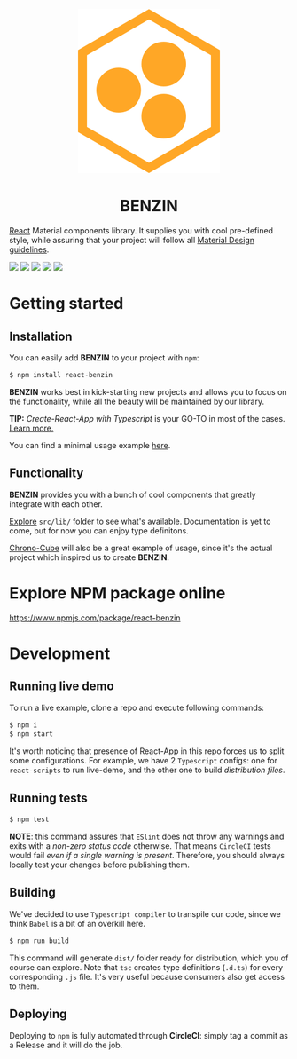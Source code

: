 <p align="center"><img src="src/assets/icon.svg" /></p>
<h1 align="center"> BENZIN </h1>
 
[React](https://reactjs.org/) Material components library. It supplies you with cool pre-defined style, while assuring that your project will follow all [Material Design guidelines](https://material.io/).

[![](https://img.shields.io/github/v/release/eug-vs/react-benzin)](https://github.com/eug-vs/react-benzin/releases)
[![](https://img.shields.io/circleci/build/github/eug-vs/react-benzin)](https://github.com/eug-vs/react-benzin/commits/develop)
[![](https://img.shields.io/david/eug-vs/react-benzin)](https://github.com/eug-vs/react-benzin/network/dependencies)
[![](https://img.shields.io/github/languages/code-size/eug-vs/react-benzin)](https://github.com/eug-vs/react-benzin/releases)
[![](https://img.shields.io/npm/l/react-benzin)](https://github.com/eug-vs/react-benzin/blob/develop/LICENSE.md)


# Getting started
## Installation
You can easily add **BENZIN** to your project with `npm`:
```bash
$ npm install react-benzin
```
**BENZIN** works best in kick-starting new projects and allows you to focus on the functionality, while all the beauty will be maintained by our library.

**TIP:** *Create-React-App with Typescript* is your GO-TO in most of the cases. [Learn more.](https://create-react-app.dev/docs/adding-typescript/)

You can find a minimal usage example [here](src/index.tsx).

## Functionality
**BENZIN** provides you with a bunch of cool components that greatly integrate with each other. 

[Explore](src/lib) `src/lib/` folder to see what's available. Documentation is yet to come, but for now you can enjoy type definitons.

[Chrono-Cube](https://github.com/eug-vs/chrono-cube/) will also be a great example of usage, since it's the actual project which inspired us to create **BENZIN**.
 
 
# Explore NPM package online
https://www.npmjs.com/package/react-benzin 


# Development
## Running live demo
To run a live example, clone a repo and execute following commands:
```bash
$ npm i
$ npm start
```
It's worth noticing that presence of React-App in this repo forces us to split some configurations. For example, we have 2 `Typescript` configs: one for `react-scripts` to run live-demo, and the other one to build *distribution files*.

## Running tests
```bash
$ npm test
```
**NOTE**: this command assures that `ESlint` does not throw any warnings and exits with a *non-zero status code* otherwise. That means `CircleCI` tests would fail *even if a single warning is present*. Therefore, you should always locally test your changes before publishing them.

## Building
We've decided to use `Typescript compiler` to transpile our code, since we think `Babel` is a bit of an overkill here.
```bash
$ npm run build
``` 
This command will generate `dist/` folder ready for distribution, which you of course can explore. Note that `tsc` creates type definitions (`.d.ts`) for every corresponding `.js` file. It's very useful because consumers also get access to them.

## Deploying
Deploying to `npm` is fully automated through **CircleCI**: simply tag a commit as a Release and it will do the job.
